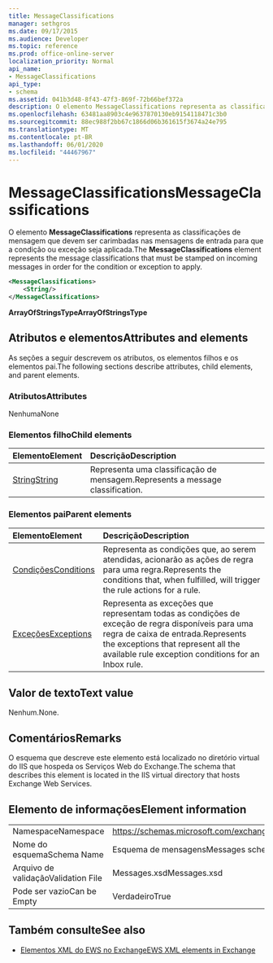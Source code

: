 ```yaml
---
title: MessageClassifications
manager: sethgros
ms.date: 09/17/2015
ms.audience: Developer
ms.topic: reference
ms.prod: office-online-server
localization_priority: Normal
api_name:
- MessageClassifications
api_type:
- schema
ms.assetid: 041b3d48-8f43-47f3-869f-72b66bef372a
description: O elemento MessageClassifications representa as classificações de mensagem que devem ser carimbadas nas mensagens de entrada para que a condição ou exceção seja aplicada.
ms.openlocfilehash: 63481aa8903c4e9637870130eb9154118471c3b0
ms.sourcegitcommit: 88ec988f2bb67c1866d06b361615f3674a24e795
ms.translationtype: MT
ms.contentlocale: pt-BR
ms.lasthandoff: 06/01/2020
ms.locfileid: "44467967"
---
```

# <a name="messageclassifications"></a><span data-ttu-id="aefc7-103">MessageClassifications</span><span class="sxs-lookup"><span data-stu-id="aefc7-103">MessageClassifications</span></span>

<span data-ttu-id="aefc7-104">O elemento **MessageClassifications** representa as classificações de mensagem que devem ser carimbadas nas mensagens de entrada para que a condição ou exceção seja aplicada.</span><span class="sxs-lookup"><span data-stu-id="aefc7-104">The **MessageClassifications** element represents the message classifications that must be stamped on incoming messages in order for the condition or exception to apply.</span></span> 
  
```XML
<MessageClassifications>
    <String/>
</MessageClassifications>
```

 <span data-ttu-id="aefc7-105">**ArrayOfStringsType**</span><span class="sxs-lookup"><span data-stu-id="aefc7-105">**ArrayOfStringsType**</span></span>
## <a name="attributes-and-elements"></a><span data-ttu-id="aefc7-106">Atributos e elementos</span><span class="sxs-lookup"><span data-stu-id="aefc7-106">Attributes and elements</span></span>

<span data-ttu-id="aefc7-107">As seções a seguir descrevem os atributos, os elementos filhos e os elementos pai.</span><span class="sxs-lookup"><span data-stu-id="aefc7-107">The following sections describe attributes, child elements, and parent elements.</span></span>
  
### <a name="attributes"></a><span data-ttu-id="aefc7-108">Atributos</span><span class="sxs-lookup"><span data-stu-id="aefc7-108">Attributes</span></span>

<span data-ttu-id="aefc7-109">Nenhuma</span><span class="sxs-lookup"><span data-stu-id="aefc7-109">None</span></span>
  
### <a name="child-elements"></a><span data-ttu-id="aefc7-110">Elementos filho</span><span class="sxs-lookup"><span data-stu-id="aefc7-110">Child elements</span></span>

|<span data-ttu-id="aefc7-111">**Elemento**</span><span class="sxs-lookup"><span data-stu-id="aefc7-111">**Element**</span></span>|<span data-ttu-id="aefc7-112">**Descrição**</span><span class="sxs-lookup"><span data-stu-id="aefc7-112">**Description**</span></span>|
|:-----|:-----|
|[<span data-ttu-id="aefc7-113">String</span><span class="sxs-lookup"><span data-stu-id="aefc7-113">String</span></span>](string.md) <br/> |<span data-ttu-id="aefc7-114">Representa uma classificação de mensagem.</span><span class="sxs-lookup"><span data-stu-id="aefc7-114">Represents a message classification.</span></span>  <br/> |
   
### <a name="parent-elements"></a><span data-ttu-id="aefc7-115">Elementos pai</span><span class="sxs-lookup"><span data-stu-id="aefc7-115">Parent elements</span></span>

|<span data-ttu-id="aefc7-116">**Elemento**</span><span class="sxs-lookup"><span data-stu-id="aefc7-116">**Element**</span></span>|<span data-ttu-id="aefc7-117">**Descrição**</span><span class="sxs-lookup"><span data-stu-id="aefc7-117">**Description**</span></span>|
|:-----|:-----|
|[<span data-ttu-id="aefc7-118">Condições</span><span class="sxs-lookup"><span data-stu-id="aefc7-118">Conditions</span></span>](conditions.md) <br/> |<span data-ttu-id="aefc7-119">Representa as condições que, ao serem atendidas, acionarão as ações de regra para uma regra.</span><span class="sxs-lookup"><span data-stu-id="aefc7-119">Represents the conditions that, when fulfilled, will trigger the rule actions for a rule.</span></span>  <br/> |
|[<span data-ttu-id="aefc7-120">Exceções</span><span class="sxs-lookup"><span data-stu-id="aefc7-120">Exceptions</span></span>](exceptions.md) <br/> |<span data-ttu-id="aefc7-121">Representa as exceções que representam todas as condições de exceção de regra disponíveis para uma regra de caixa de entrada.</span><span class="sxs-lookup"><span data-stu-id="aefc7-121">Represents the exceptions that represent all the available rule exception conditions for an Inbox rule.</span></span>  <br/> |
   
## <a name="text-value"></a><span data-ttu-id="aefc7-122">Valor de texto</span><span class="sxs-lookup"><span data-stu-id="aefc7-122">Text value</span></span>

<span data-ttu-id="aefc7-123">Nenhum.</span><span class="sxs-lookup"><span data-stu-id="aefc7-123">None.</span></span>
  
## <a name="remarks"></a><span data-ttu-id="aefc7-124">Comentários</span><span class="sxs-lookup"><span data-stu-id="aefc7-124">Remarks</span></span>

<span data-ttu-id="aefc7-125">O esquema que descreve este elemento está localizado no diretório virtual do IIS que hospeda os Serviços Web do Exchange.</span><span class="sxs-lookup"><span data-stu-id="aefc7-125">The schema that describes this element is located in the IIS virtual directory that hosts Exchange Web Services.</span></span>
  
## <a name="element-information"></a><span data-ttu-id="aefc7-126">Elemento de informações</span><span class="sxs-lookup"><span data-stu-id="aefc7-126">Element information</span></span>

|||
|:-----|:-----|
|<span data-ttu-id="aefc7-127">Namespace</span><span class="sxs-lookup"><span data-stu-id="aefc7-127">Namespace</span></span>  <br/> |https://schemas.microsoft.com/exchange/services/2006/messages  <br/> |
|<span data-ttu-id="aefc7-128">Nome do esquema</span><span class="sxs-lookup"><span data-stu-id="aefc7-128">Schema Name</span></span>  <br/> |<span data-ttu-id="aefc7-129">Esquema de mensagens</span><span class="sxs-lookup"><span data-stu-id="aefc7-129">Messages schema</span></span>  <br/> |
|<span data-ttu-id="aefc7-130">Arquivo de validação</span><span class="sxs-lookup"><span data-stu-id="aefc7-130">Validation File</span></span>  <br/> |<span data-ttu-id="aefc7-131">Messages.xsd</span><span class="sxs-lookup"><span data-stu-id="aefc7-131">Messages.xsd</span></span>  <br/> |
|<span data-ttu-id="aefc7-132">Pode ser vazio</span><span class="sxs-lookup"><span data-stu-id="aefc7-132">Can be Empty</span></span>  <br/> |<span data-ttu-id="aefc7-133">Verdadeiro</span><span class="sxs-lookup"><span data-stu-id="aefc7-133">True</span></span>  <br/> |
   
## <a name="see-also"></a><span data-ttu-id="aefc7-134">Também consulte</span><span class="sxs-lookup"><span data-stu-id="aefc7-134">See also</span></span>



- [<span data-ttu-id="aefc7-135">Elementos XML do EWS no Exchange</span><span class="sxs-lookup"><span data-stu-id="aefc7-135">EWS XML elements in Exchange</span></span>](ews-xml-elements-in-exchange.md)


